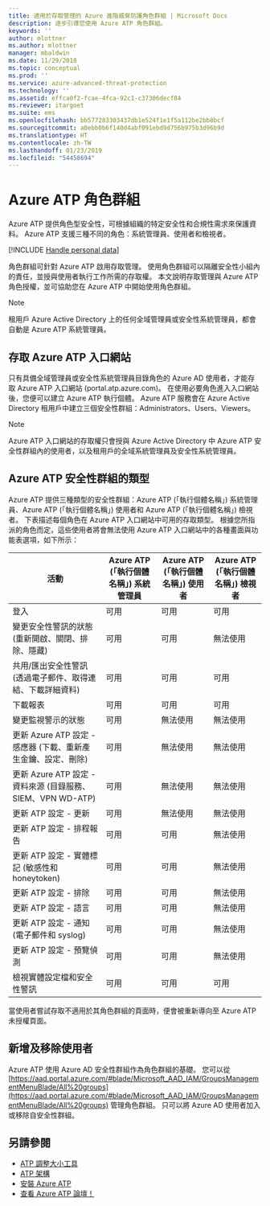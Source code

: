 ```yaml
---
title: 適用於存取管理的 Azure 進階威脅防護角色群組 | Microsoft Docs
description: 逐步引導您使用 Azure ATP 角色群組。
keywords: ''
author: mlottner
ms.author: mlottner
manager: mbaldwin
ms.date: 11/29/2018
ms.topic: conceptual
ms.prod: ''
ms.service: azure-advanced-threat-protection
ms.technology: ''
ms.assetid: effca0f2-fcae-4fca-92c1-c37306decf84
ms.reviewer: itargoet
ms.suite: ems
ms.openlocfilehash: bb577283303437db1e524f1e1f5a112be2bb8bcf
ms.sourcegitcommit: a0ebb0b6f140d4abf091ebd9d756b975b3d96b9d
ms.translationtype: HT
ms.contentlocale: zh-TW
ms.lasthandoff: 01/23/2019
ms.locfileid: "54458694"
---
```

# <a name="azure-atp-role-groups"></a>Azure ATP 角色群組

Azure ATP 提供角色型安全性，可根據組織的特定安全性和合規性需求來保護資料。 Azure ATP 支援三種不同的角色：系統管理員、使用者和檢視者。 

[!INCLUDE [Handle personal data](../includes/gdpr-intro-sentence.md)]

角色群組可針對 Azure ATP 啟用存取管理。 使用角色群組可以隔離安全性小組內的責任，並授與使用者執行工作所需的存取權。 本文說明存取管理與 Azure ATP 角色授權，並可協助您在 Azure ATP 中開始使用角色群組。

> [!NOTE]
> 租用戶 Azure Active Directory 上的任何全域管理員或安全性系統管理員，都會自動是 Azure ATP 系統管理員。

## <a name="accessing-the-azure-atp-portal"></a>存取 Azure ATP 入口網站

只有具備全域管理員或安全性系統管理員目錄角色的 Azure AD 使用者，才能存取 Azure ATP 入口網站 (portal.atp.azure.com)。 在使用必要角色進入入口網站後，您便可以建立 Azure ATP 執行個體。 Azure ATP 服務會在 Azure Active Directory 租用戶中建立三個安全性群組：Administrators、Users、Viewers。 

> [!NOTE]
> Azure ATP 入口網站的存取權只會授與 Azure Active Directory 中 Azure ATP 安全性群組內的使用者，以及租用戶的全域系統管理員及安全性系統管理員。


## <a name="types-of-azure-atp-security-groups"></a>Azure ATP 安全性群組的類型 

Azure ATP 提供三種類型的安全性群組：Azure ATP (「執行個體名稱」) 系統管理員、Azure ATP (「執行個體名稱」) 使用者和 Azure ATP (「執行個體名稱」) 檢視者。 下表描述每個角色在 Azure ATP 入口網站中可用的存取類型。 根據您所指派的角色而定，這些使用者將會無法使用 Azure ATP 入口網站中的各種畫面與功能表選項，如下所示：

|活動 |Azure ATP (「執行個體名稱」) 系統管理員|Azure ATP (「執行個體名稱」) 使用者|Azure ATP (「執行個體名稱」) 檢視者|
|----|----|----|----|
|登入|可用|可用|可用|
|變更安全性警訊的狀態 (重新開啟、關閉、排除、隱藏)|可用|可用|無法使用|
|共用/匯出安全性警訊 (透過電子郵件、取得連結、下載詳細資料)|可用|可用|可用|
|下載報表|可用|可用|可用|
|變更監視警示的狀態|可用|無法使用|無法使用|
|更新 Azure ATP 設定 - 感應器 (下載、重新產生金鑰、設定、刪除)|可用|無法使用|無法使用|
|更新 Azure ATP 設定 - 資料來源 (目錄服務、SIEM、VPN WD-ATP)|可用|無法使用|無法使用|
|更新 ATP 設定 - 更新|可用|無法使用|無法使用|
|更新 ATP 設定 - 排程報告|可用|可用|無法使用|
|更新 ATP 設定 - 實體標記 (敏感性和 honeytoken)|可用|可用|無法使用|
|更新 ATP 設定 - 排除|可用|可用|無法使用|
|更新 ATP 設定 - 語言|可用|可用|無法使用|
|更新 ATP 設定 - 通知 (電子郵件和 syslog)|可用|可用|無法使用|
|更新 ATP 設定 - 預覽偵測|可用|可用|無法使用|
|檢視實體設定檔和安全性警訊|可用|可用|可用|


當使用者嘗試存取不適用於其角色群組的頁面時，便會被重新導向至 Azure ATP 未授權頁面。 

## <a name="add-and-remove-users"></a>新增及移除使用者 


Azure ATP 使用 Azure AD 安全性群組作為角色群組的基礎。 您可以從 [https://aad.portal.azure.com/#blade/Microsoft_AAD_IAM/GroupsManagementMenuBlade/All%20groups](https://aad.portal.azure.com/#blade/Microsoft_AAD_IAM/GroupsManagementMenuBlade/All%20groups) 管理角色群組。 只可以將 Azure AD 使用者加入或移除自安全性群組。 

## <a name="see-also"></a>另請參閱
- [ATP 調整大小工具](http://aka.ms/aatpsizingtool)
- [ATP 架構](atp-architecture.md)
- [安裝 Azure ATP](install-atp-step1.md)
- [查看 Azure ATP 論壇！](https://aka.ms/azureatpcommunity)

